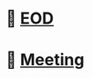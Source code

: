 # 🌇 [EOD](https://www.notion.so/EOD-TODO-c3d7983425fe45bf8bb92a13b1efa9e5?pvs=4) </br>
# 💭 [Meeting](https://www.notion.so/Meeting-846a7af4d1164471803a7272920217a8?pvs=4)
